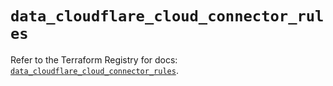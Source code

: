 # `data_cloudflare_cloud_connector_rules`

Refer to the Terraform Registry for docs: [`data_cloudflare_cloud_connector_rules`](https://registry.terraform.io/providers/cloudflare/cloudflare/5.11.0/docs/data-sources/cloud_connector_rules).
